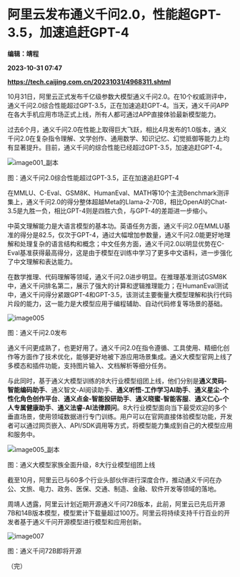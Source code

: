 # 阿里云发布通义千问2.0，性能超GPT-3.5，加速追赶GPT-4
**编辑：靖程**

**2023-10-31 07:47**

**https://tech.caijing.com.cn/20231031/4968311.shtml**

10月31日，阿里云正式发布千亿级参数大模型通义千问2.0。在10个权威测评中，通义千问2.0综合性能超过GPT-3.5，正在加速追赶GPT-4。当天，通义千问APP在各大手机应用市场正式上线，所有人都可通过APP直接体验最新模型能力。

过去6个月，通义千问2.0在性能上取得巨大飞跃，相比4月发布的1.0版本，通义千问2.0在复杂指令理解、文学创作、通用数学、知识记忆、幻觉抵御等能力上均有显著提升。目前，通义千问的综合性能已经超过GPT-3.5，加速追赶GPT-4。

![image001_副本](https://tx3.cdn.caijing.com.cn/2023/1031/1698737602212.png)

图：通义千问2.0综合性能超过GPT-3.5，正在加速追赶GPT-4

在MMLU、C-Eval、GSM8K、HumanEval、MATH等10个主流Benchmark测评集上，通义千问2.0的得分整体超越Meta的Llama-2-70B，相比OpenAI的Chat-3.5是九胜一负，相比GPT-4则是四胜六负，与GPT-4的差距进一步缩小。

中英文理解能力是大语言模型的基本功。英语任务方面，通义千问2.0在MMLU基准的得分是82.5，仅次于GPT-4，通过大幅增加参数量，通义千问2.0能更好地理解和处理复杂的语言结构和概念；中文任务方面，通义千问2.0以明显优势在C-Eval基准获得最高得分，这是由于模型在训练中学习了更多中文语料，进一步强化了中文理解和表达能力。

在数学推理、代码理解等领域，通义千问2.0进步明显。在推理基准测试GSM8K中，通义千问排名第二，展示了强大的计算和逻辑推理能力；在HumanEval测试中，通义千问得分紧跟GPT-4和GPT-3.5，该测试主要衡量大模型理解和执行代码片段的能力，这一能力是大模型应用于编程辅助、自动代码修复等场景的基础。

![image005](https://img1.caijing.com.cn/2023/1031/1698737620865.jpg)

图：通义千问2.0发布

通义千问更成熟了，也更好用了。通义千问2.0在指令遵循、工具使用、精细化创作等方面作了技术优化，能够更好地被下游应用场景集成。通义大模型官网上线了多模态和插件功能，支持图片输入、文档解析等细分任务。

与此同时，基于通义大模型训练的8大行业模型组团上线，他们分别是**通义灵码-智能编码助手**、通义智文-AI阅读助手、**通义听悟-工作学习AI助手**、**通义星尘-个性化角色创作平台**、**通义点金-智能投研助手**、**通义晓蜜-智能客服**、**通义仁心-个人专属健康助手**、**通义法睿-AI法律顾问**。8大行业模型面向当下最受欢迎的多个垂直场景，使用领域数据进行专门训练。用户可以在官网直接体验模型功能，开发者可以通过网页嵌入、API/SDK调用等方式，将模型能力集成到自己的大模型应用和服务中。

![image005_副本](https://img1.caijing.com.cn/2023/1031/1698737635292.jpg)

图：通义大模型家族全面升级，8大行业模型组团上线

截至10月，阿里云已与60多个行业头部伙伴进行深度合作，推动通义千问在办公、文旅、电力、政务、医保、交通、制造、金融、软件开发等领域的落地。

周靖人透露，阿里云计划近期开源通义千问72B版本，此前，阿里云已先后开源7B和14B版本模型，模型累计下载量超过100万。阿里云将持续支持千行百业的开发者基于通义千问开源模型进行模型和应用创新。

![image007](https://img5.caijing.com.cn/2023/1031/1698737652899.jpg)

图：通义千问72B即将开源

（完）